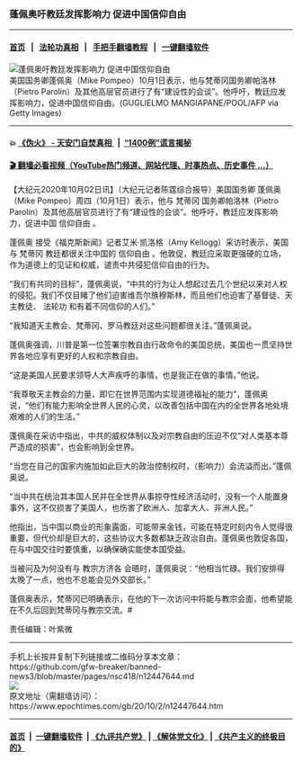 ### 蓬佩奥吁教廷发挥影响力 促进中国信仰自由
------------------------

#### [首页](https://github.com/gfw-breaker/banned-news3/blob/master/README.md) &nbsp;&nbsp;|&nbsp;&nbsp; [法轮功真相](https://github.com/begood0513/basic/blob/master/README.md)  &nbsp;&nbsp;|&nbsp;&nbsp; [手把手翻墙教程](https://github.com/gfw-breaker/guides/wiki)  &nbsp;&nbsp;|&nbsp;&nbsp; [一键翻墙软件](https://github.com/gfw-breaker/nogfw/blob/master/README.md)  



<div><img alt="蓬佩奥吁教廷发挥影响力 促进中国信仰自由" class="attachment-djy_600_400 size-djy_600_400 wp-post-image" src="https://i.epochtimes.com/assets/uploads/2020/10/GettyImages-1228824736-600x400.jpg"/>
<div class="caption">
 美国国务卿蓬佩奥（Mike Pompeo）10月1日表示，他与梵蒂冈国务卿帕洛林（Pietro Parolin）及其他高层官员进行了有“建设性的会谈”。他呼吁，教廷应发挥影响力，促进中国信仰自由。(GUGLIELMO MANGIAPANE/POOL/AFP via Getty Images)
</div></div><hr/>

#### 💥 [《伪火》 - 天安门自焚真相 ](http://158.247.195.190:10000/videos/blog/weihuo.html)&nbsp; |&nbsp; [“1400例”谎言揭秘  ](http://158.247.195.190:10000/videos/blog/jiexi1400.html)

#### [ 🎬  翻墙必看视频（YouTube热门频道、网站代理、时事热点、历史事件 ...）](https://github.com/gfw-breaker/links/blob/master/banned.md)

<div><p>
 【大纪元2020年10月02日讯】（大纪元记者陈霆综合报导）美国国务卿
 <ok href="https://www.epochtimes.com/gb/tag/%E8%93%AC%E4%BD%A9%E5%A5%A5.html">
  蓬佩奥
 </ok>
 （Mike Pompeo）周四（10月1日）表示，他与
 <ok href="https://www.epochtimes.com/gb/tag/%E6%A2%B5%E8%92%82%E5%86%88.html">
  梵蒂冈
 </ok>
 国务卿帕洛林（Pietro Parolin）及其他高层官员进行了有“建设性的会谈”。他呼吁，教廷应发挥影响力，促进中国
 <ok href="https://www.epochtimes.com/gb/tag/%E4%BF%A1%E4%BB%B0%E8%87%AA%E7%94%B1.html">
  信仰自由
 </ok>
 。
</p>
<p>
 <ok href="https://www.epochtimes.com/gb/tag/%E8%93%AC%E4%BD%A9%E5%A5%A5.html">
  蓬佩奥
 </ok>
 接受《福克斯新闻》记者艾米‧凯洛格（Amy Kellogg）采访时表示，美国与
 <ok href="https://www.epochtimes.com/gb/tag/%E6%A2%B5%E8%92%82%E5%86%88.html">
  梵蒂冈
 </ok>
 教廷都很关注中国的
 <ok href="https://www.epochtimes.com/gb/tag/%E4%BF%A1%E4%BB%B0%E8%87%AA%E7%94%B1.html">
  信仰自由
 </ok>
 。他敦促，教廷应采取更强硬的立场，作为道德上的见证和权威，谴责中共侵犯信仰自由的行为。
</p>
<p>
 “我们有共同的目标”，蓬佩奥说，“中共的行为让人想起过去几个世纪以来对人权的侵犯。我们不仅目睹了他们迫害维吾尔族穆斯林，而且他们也迫害了基督徒、天主教徒、
 <ok href="https://www.epochtimes.com/gb/tag/%E6%B3%95%E8%BD%AE%E5%8A%9F.html">
  法轮功
 </ok>
 和有着不同信仰的人们。”
</p>
<p>
 “我知道天主教会、梵蒂冈、罗马教廷对这些问题都很关注。”蓬佩奥说。
</p>
<p>
 蓬佩奥强调，川普是第一位签署宗教自由行政命令的美国总统，美国也一贯坚持世界各地应享有更好的人权和宗教自由。
</p>
<p>
 “这是美国人民要求领导人大声疾呼的事情，也是我正在做的事情。”他说。
</p>
<p>
 “我尊敬天主教会的力量，即它在世界范围内实现道德福祉的能力”，蓬佩奥说，“他们有能力影响全世界人民的心灵，以改善包括中国在内的全世界各地处境艰难的人们的生活。”
</p>
<p>
 蓬佩奥在采访中指出，中共的威权体制以及对宗教自由的压迫不仅“对人类基本尊严造成的损害”，也会影响到全世界。
</p>
<p>
 “当您在自己的国家内施加如此巨大的政治控制权时，（影响力）会流溢而出。”蓬佩奥说。
</p>
<p>
 “当中共在统治其本国人民并在全世界从事掠夺性经济活动时，没有一个人能置身事外，这不仅损害了美国人，也伤害了欧洲人、加拿大人、非洲人民。”
</p>
<p>
 他指出，当中国以商业的形象露面，可能带来金钱，可能在特定时刻内令人觉得很重要，但代价却是巨大的，这些协议大多数都缺乏政治自由。蓬佩奥也敦促各国，在与中国交往时要慎重，以确保确实能使本国受益。
</p>
<p>
 当被问及为何没有与
 <ok href="https://www.epochtimes.com/gb/tag/%E6%95%99%E5%AE%97%E6%96%B9%E6%B5%8E%E5%90%84.html">
  教宗方济各
 </ok>
 会晤时，蓬佩奥说：“他相当忙碌。我们安排得太晚了一点，他也不总能会见外交部长。”
</p>
<p>
 蓬佩奥表示，梵蒂冈已明确表示，在他的下一次访问中将能与教宗会面，他希望能在不久后回到梵蒂冈与教宗交流。#
</p>
<p>
 责任编辑：叶紫微
</p>
</div>
<hr/>
手机上长按并复制下列链接或二维码分享本文章：<br/>
https://github.com/gfw-breaker/banned-news3/blob/master/pages/nsc418/n12447644.md <br/>
<a href='https://github.com/gfw-breaker/banned-news3/blob/master/pages/nsc418/n12447644.md'><img src='https://github.com/gfw-breaker/banned-news3/blob/master/pages/nsc418/n12447644.md.png'/></a> <br/>
原文地址（需翻墙访问）：https://www.epochtimes.com/gb/20/10/2/n12447644.htm


------------------------
#### [首页](https://github.com/gfw-breaker/banned-news3/blob/master/README.md) &nbsp;|&nbsp; [一键翻墙软件](https://github.com/gfw-breaker/nogfw/blob/master/README.md) &nbsp;| [《九评共产党》](https://github.com/gfw-breaker/9ping.md/blob/master/README.md#九评之一评共产党是什么) | [《解体党文化》](https://github.com/gfw-breaker/jtdwh.md/blob/master/README.md) | [《共产主义的终极目的》](https://github.com/gfw-breaker/gczydzjmd.md/blob/master/README.md)


<img src='http://gfw-breaker.win/banned-news3/pages/nsc418/n12447644.md' width='0px' height='0px'/>